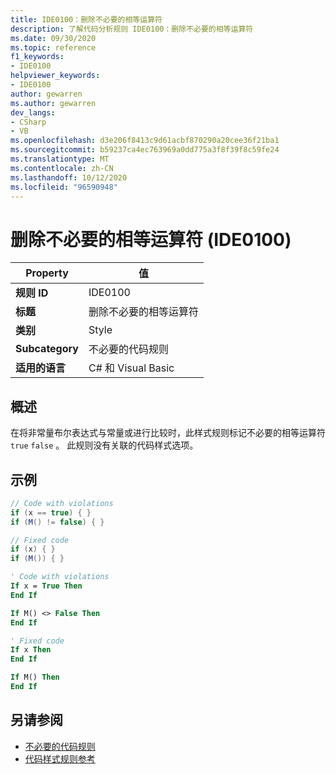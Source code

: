 ```yaml
---
title: IDE0100：删除不必要的相等运算符
description: 了解代码分析规则 IDE0100：删除不必要的相等运算符
ms.date: 09/30/2020
ms.topic: reference
f1_keywords:
- IDE0100
helpviewer_keywords:
- IDE0100
author: gewarren
ms.author: gewarren
dev_langs:
- CSharp
- VB
ms.openlocfilehash: d3e206f8413c9d61acbf870290a20cee36f21ba1
ms.sourcegitcommit: b59237ca4ec763969a0dd775a3f8f39f8c59fe24
ms.translationtype: MT
ms.contentlocale: zh-CN
ms.lasthandoff: 10/12/2020
ms.locfileid: "96590948"
---
```

# <a name="remove-unnecessary-equality-operator-ide0100"></a>删除不必要的相等运算符 (IDE0100) 

|Property|值|
|-|-|
| **规则 ID** | IDE0100 |
| **标题** | 删除不必要的相等运算符 |
| **类别** | Style |
| **Subcategory** | 不必要的代码规则 |
| **适用的语言** | C# 和 Visual Basic |

## <a name="overview"></a>概述

在将非常量布尔表达式与常量或进行比较时，此样式规则标记不必要的相等运算符 `true` `false` 。 此规则没有关联的代码样式选项。

## <a name="example"></a>示例

```csharp
// Code with violations
if (x == true) { }
if (M() != false) { }

// Fixed code
if (x) { }
if (M()) { }
```

```vb
' Code with violations
If x = True Then
End If

If M() <> False Then
End If

' Fixed code
If x Then
End If

If M() Then
End If
```

## <a name="see-also"></a>另请参阅

- [不必要的代码规则](unnecessary-code-rules.md)
- [代码样式规则参考](index.md)
